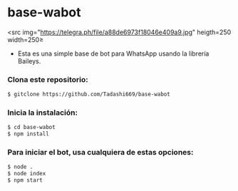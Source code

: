 # base-wabot
<src img="https://telegra.ph/file/a88de6973f18046e409a9.jpg" heigth=250 width=250≥
* Esta es una simple base de bot para WhatsApp usando la librería Baileys.



### Clona este repositorio:
```bash
$ gitclone https://github.com/Tadashi669/base-wabot
```

### Inicia la instalación:
```bash
$ cd base-wabot
$ npm install
```

### Para iniciar el bot, usa cualquiera de estas opciones:
```bash
$ node .
$ node index
$ npm start
```

